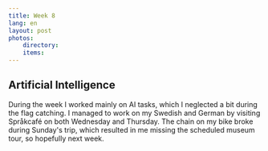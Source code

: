 ```yaml
---
title: Week 8
lang: en
layout: post
photos:
    directory:
    items:
---
```


## Artificial Intelligence

During the week I worked mainly on AI tasks, which I neglected a bit during the flag catching. I managed to work on my Swedish and German by visiting Språkcafé on both Wednesday and Thursday. The chain on my bike broke during Sunday's trip, which resulted in me missing the scheduled museum tour, so hopefully next week.
